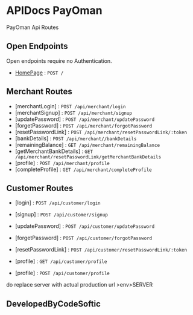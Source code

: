 # APIDocs PayOman

PayOman Api Routes

## Open Endpoints
Open endpoints require no Authentication.

* [HomePage](login.md) : `POST /`

## Merchant Routes

*  [merchantLogin] : `POST /api/merchant/login`
*  [merchantSignup] : `POST /api/merchant/signup`
*  [updatePassword] : `POST /api/merchant/updatePassword`
*  [forgetPassword] : `POST /api/merchant/forgotPassword`
*  [resetPasswordLink] : `POST /api/merchant/resetPasswordLink/:token`
*  [bankDetails] :     `POST /api/merchant//bankDetails`
*  [remainingBalance] : `GET /api/merchant/remainingBalance`
*  [getMerchantBankDetails] : `GET /api/merchant/resetPasswordLink/getMerchantBankDetails`   
*  [profile] : `POST /api/merchant/profile`
*  [completeProfile] : `GET /api/merchant/completeProfile`


## Customer Routes

*  [login] : `POST /api/customer/login`
*  [signup] : `POST /api/customer/signup`
*  [updatePassword] : `POST /api/customer/updatePassword`
*  [forgetPassword] : `POST /api/customer/forgotPassword`
*  [resetPasswordLink] : `POST /api/customer/resetPasswordLink/:token`

*  [profile] : `GET /api/customer/profile`
*  [profile] : `POST /api/customer/profile`


do replace server with actual production url   >env>SERVER


## DevelopedByCodeSoftic
